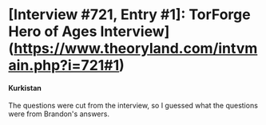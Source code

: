 # [Interview #721, Entry #1]: TorForge Hero of Ages Interview](https://www.theoryland.com/intvmain.php?i=721#1)

#### Kurkistan

The questions were cut from the interview, so I guessed what the questions were from Brandon's answers.

